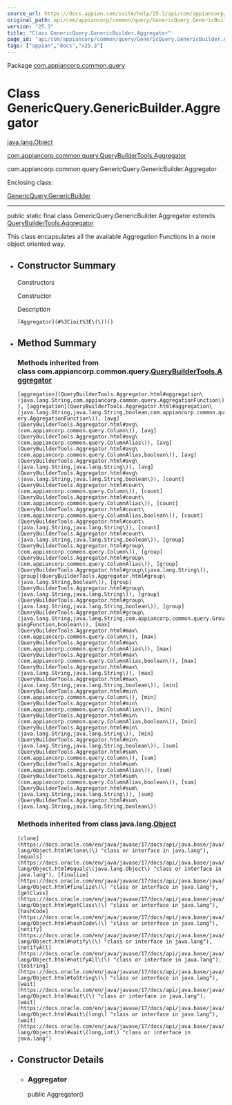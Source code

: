 ```yaml
---
source_url: https://docs.appian.com/suite/help/25.3/api/com/appiancorp/common/query/GenericQuery.GenericBuilder.Aggregator.html
original_path: api/com/appiancorp/common/query/GenericQuery.GenericBuilder.Aggregator.html
version: "25.3"
title: "Class GenericQuery.GenericBuilder.Aggregator"
page_id: "api/com/appiancorp/common/query/GenericQuery.GenericBuilder.Aggregator"
tags: ["appian","docs","v25.3"]
---
```



Package [com.appiancorp.common.query](package-summary.html)

# Class GenericQuery.GenericBuilder.Aggregator

[java.lang.Object](https://docs.oracle.com/en/java/javase/17/docs/api/java.base/java/lang/Object.html "class or interface in java.lang")

[com.appiancorp.common.query.QueryBuilderTools.Aggregator](QueryBuilderTools.Aggregator.html "class in com.appiancorp.common.query")

com.appiancorp.common.query.GenericQuery.GenericBuilder.Aggregator

Enclosing class:

[GenericQuery.GenericBuilder](GenericQuery.GenericBuilder.html "class in com.appiancorp.common.query")

* * *

public static final class GenericQuery.GenericBuilder.Aggregator extends [QueryBuilderTools.Aggregator](QueryBuilderTools.Aggregator.html "class in com.appiancorp.common.query")

This class encapsulates all the available Aggregation Functions in a more object oriented way.

-   ## Constructor Summary

    Constructors

    Constructor

    Description

    `[Aggregator](#%3Cinit%3E\(\))()`

-   ## Method Summary

    ### Methods inherited from class com.appiancorp.common.query.[QueryBuilderTools.Aggregator](QueryBuilderTools.Aggregator.html "class in com.appiancorp.common.query")

    `[aggregation](QueryBuilderTools.Aggregator.html#aggregation\(java.lang.String,com.appiancorp.common.query.AggregationFunction\)), [aggregation](QueryBuilderTools.Aggregator.html#aggregation\(java.lang.String,java.lang.String,boolean,com.appiancorp.common.query.AggregationFunction\)), [avg](QueryBuilderTools.Aggregator.html#avg\(com.appiancorp.common.query.Column\)), [avg](QueryBuilderTools.Aggregator.html#avg\(com.appiancorp.common.query.ColumnAlias\)), [avg](QueryBuilderTools.Aggregator.html#avg\(com.appiancorp.common.query.ColumnAlias,boolean\)), [avg](QueryBuilderTools.Aggregator.html#avg\(java.lang.String,java.lang.String\)), [avg](QueryBuilderTools.Aggregator.html#avg\(java.lang.String,java.lang.String,boolean\)), [count](QueryBuilderTools.Aggregator.html#count\(com.appiancorp.common.query.Column\)), [count](QueryBuilderTools.Aggregator.html#count\(com.appiancorp.common.query.ColumnAlias\)), [count](QueryBuilderTools.Aggregator.html#count\(com.appiancorp.common.query.ColumnAlias,boolean\)), [count](QueryBuilderTools.Aggregator.html#count\(java.lang.String,java.lang.String\)), [count](QueryBuilderTools.Aggregator.html#count\(java.lang.String,java.lang.String,boolean\)), [group](QueryBuilderTools.Aggregator.html#group\(com.appiancorp.common.query.Column\)), [group](QueryBuilderTools.Aggregator.html#group\(com.appiancorp.common.query.ColumnAlias\)), [group](QueryBuilderTools.Aggregator.html#group\(java.lang.String\)), [group](QueryBuilderTools.Aggregator.html#group\(java.lang.String,boolean\)), [group](QueryBuilderTools.Aggregator.html#group\(java.lang.String,java.lang.String\)), [group](QueryBuilderTools.Aggregator.html#group\(java.lang.String,java.lang.String,boolean\)), [group](QueryBuilderTools.Aggregator.html#group\(java.lang.String,java.lang.String,com.appiancorp.common.query.GroupingFunction,boolean\)), [max](QueryBuilderTools.Aggregator.html#max\(com.appiancorp.common.query.Column\)), [max](QueryBuilderTools.Aggregator.html#max\(com.appiancorp.common.query.ColumnAlias\)), [max](QueryBuilderTools.Aggregator.html#max\(com.appiancorp.common.query.ColumnAlias,boolean\)), [max](QueryBuilderTools.Aggregator.html#max\(java.lang.String,java.lang.String\)), [max](QueryBuilderTools.Aggregator.html#max\(java.lang.String,java.lang.String,boolean\)), [min](QueryBuilderTools.Aggregator.html#min\(com.appiancorp.common.query.Column\)), [min](QueryBuilderTools.Aggregator.html#min\(com.appiancorp.common.query.ColumnAlias\)), [min](QueryBuilderTools.Aggregator.html#min\(com.appiancorp.common.query.ColumnAlias,boolean\)), [min](QueryBuilderTools.Aggregator.html#min\(java.lang.String,java.lang.String\)), [min](QueryBuilderTools.Aggregator.html#min\(java.lang.String,java.lang.String,boolean\)), [sum](QueryBuilderTools.Aggregator.html#sum\(com.appiancorp.common.query.Column\)), [sum](QueryBuilderTools.Aggregator.html#sum\(com.appiancorp.common.query.ColumnAlias\)), [sum](QueryBuilderTools.Aggregator.html#sum\(com.appiancorp.common.query.ColumnAlias,boolean\)), [sum](QueryBuilderTools.Aggregator.html#sum\(java.lang.String,java.lang.String\)), [sum](QueryBuilderTools.Aggregator.html#sum\(java.lang.String,java.lang.String,boolean\))`

    ### Methods inherited from class java.lang.[Object](https://docs.oracle.com/en/java/javase/17/docs/api/java.base/java/lang/Object.html "class or interface in java.lang")

    `[clone](https://docs.oracle.com/en/java/javase/17/docs/api/java.base/java/lang/Object.html#clone\(\) "class or interface in java.lang"), [equals](https://docs.oracle.com/en/java/javase/17/docs/api/java.base/java/lang/Object.html#equals\(java.lang.Object\) "class or interface in java.lang"), [finalize](https://docs.oracle.com/en/java/javase/17/docs/api/java.base/java/lang/Object.html#finalize\(\) "class or interface in java.lang"), [getClass](https://docs.oracle.com/en/java/javase/17/docs/api/java.base/java/lang/Object.html#getClass\(\) "class or interface in java.lang"), [hashCode](https://docs.oracle.com/en/java/javase/17/docs/api/java.base/java/lang/Object.html#hashCode\(\) "class or interface in java.lang"), [notify](https://docs.oracle.com/en/java/javase/17/docs/api/java.base/java/lang/Object.html#notify\(\) "class or interface in java.lang"), [notifyAll](https://docs.oracle.com/en/java/javase/17/docs/api/java.base/java/lang/Object.html#notifyAll\(\) "class or interface in java.lang"), [toString](https://docs.oracle.com/en/java/javase/17/docs/api/java.base/java/lang/Object.html#toString\(\) "class or interface in java.lang"), [wait](https://docs.oracle.com/en/java/javase/17/docs/api/java.base/java/lang/Object.html#wait\(\) "class or interface in java.lang"), [wait](https://docs.oracle.com/en/java/javase/17/docs/api/java.base/java/lang/Object.html#wait\(long\) "class or interface in java.lang"), [wait](https://docs.oracle.com/en/java/javase/17/docs/api/java.base/java/lang/Object.html#wait\(long,int\) "class or interface in java.lang")`

-   ## Constructor Details

    -   ### Aggregator

        public Aggregator()